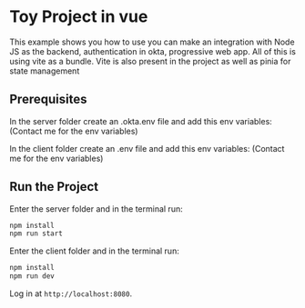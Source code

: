 # Toy Project in vue

This example shows you how to use you can make an integration with Node JS as the backend, authentication in okta, progressive web app.
All of this is using vite as a bundle.
Vite is also present in the project as well as pinia for state management

## Prerequisites
In the server folder create an .okta.env file and add this env variables:
(Contact me for the env variables)

In the client folder create an .env file and add this env variables:
(Contact me for the env variables)

## Run the Project

Enter the server folder and in the terminal run: 
```bash
npm install
npm run start
```

Enter the client folder and in the terminal run:
```bash
npm install
npm run dev
```

Log in at `http://localhost:8080`. 
